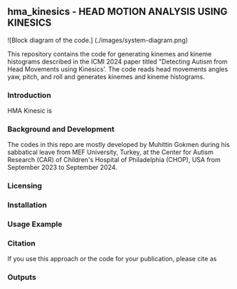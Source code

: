 ## hma_kinesics - HEAD MOTION ANALYSIS USING KINESICS

![Block diagram of the code.]
(./images/system-diagram.png)

This repository contains the code for generating kinemes and kineme histograms described in the ICMI 2024 paper titled "Detecting Autism from Head Movements using Kinesics'.
The code reads head movements angles yaw, pitch, and roll and generates kinemes and kineme histograms.
### Introduction 
HMA Kinesic is 

### Background and Development
The codes in this repo are mostly developed by Muhittin Gokmen during his sabbatical leave from MEF University, Turkey, at the Center for Autism Research (CAR) of Children's Hospital of Philadelphia (CHOP), USA from September 2023 to September 2024.

### Licensing 


### Installation

### Usage Example

### Citation
If you use this approach or the code for your publication, please cite as 

### Outputs
